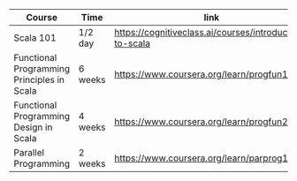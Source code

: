 | Course   | Time | link |
|-----------|----------|---------------|
|Scala 101    | 1/2 day   |https://cognitiveclass.ai/courses/introduction-to-scala
|Functional Programming Principles in Scala    | 6 weeks   |https://www.coursera.org/learn/progfun1
|Functional Programming Design in Scala| 4 weeks|https://www.coursera.org/learn/progfun2
|Parallel Programming|2 weeks|https://www.coursera.org/learn/parprog1
